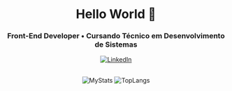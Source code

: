 <h1 align="center">
  Hello World 👋
</h1>

<!--
<div align="center">
   <img height="380em" src="https://user-images.githubusercontent.com/70382532/138322189-2db8df52-9dcb-40a0-88a8-c365466bd33d.gif"/>
</div>
-->

<h3 align="center">
  Front-End Developer • Cursando Técnico em Desenvolvimento de Sistemas
</h3>

<div align="center">
<a href="https://www.linkedin.com/in/rayssabuarque/"><img src="https://img.shields.io/badge/-LinkedIn-020114?style=for-the-badge&amp;logo=linkedin&amp;logoColor=EBD03E&amp;color:FFF" alt="LinkedIn"></a>
</div>

<br>

<!-- My Stats-->
<div align="center">
  
![MyStats](https://github-readme-stats.vercel.app/api?username=rayssabuarque&show_icons=true&theme=gruvbox)
![TopLangs](https://github-readme-stats.vercel.app/api/top-langs/?username=rayssabuarque&hide=javascript,css,scss,html&theme=gruvbox)
</div>

<!--
**RayssaBuarque/RayssaBuarque** is a ✨ _special_ ✨ repository because its `README.md` (this file) appears on your GitHub profile.

Here are some ideas to get you started:

- 🔭 I’m currently working on ...
- 🌱 I’m currently learning ...
- 👯 I’m looking to collaborate on ...
- 🤔 I’m looking for help with ...
- 💬 Ask me about ...
- 📫 How to reach me: ...
- 😄 Pronouns: ...
- ⚡ Fun fact: ...
-->
